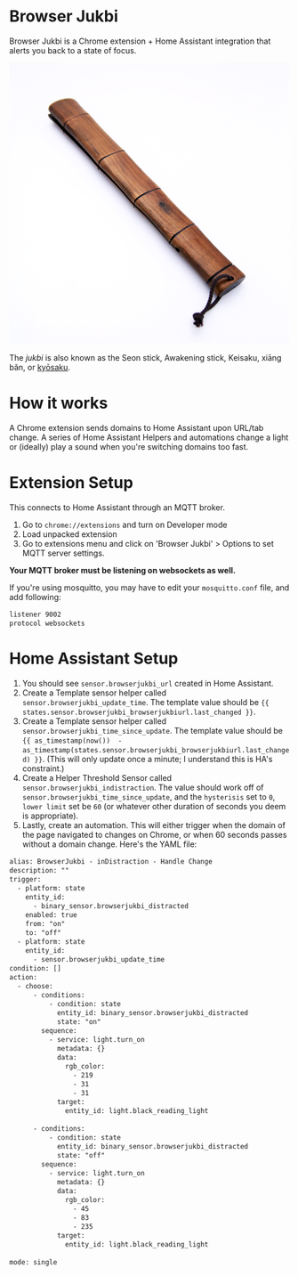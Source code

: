 # Browser Jukbi

Browser Jukbi is a Chrome extension + Home Assistant integration that alerts you back to a state of focus.

![jukbi.jpeg](jukbi.jpeg)

The _jukbi_ is also known as the Seon stick, Awakening stick, Keisaku, xiāng bǎn, or [kyōsaku](https://en.wikipedia.org/wiki/Keisaku_).

# How it works

A Chrome extension sends domains to Home Assistant upon URL/tab change.
A series of Home Assistant Helpers and automations change a light or (ideally) play a sound when you're switching domains too fast.


# Extension Setup

This connects to Home Assistant through an MQTT broker.

1. Go to `chrome://extensions` and turn on Developer mode
2. Load unpacked extension
3. Go to extensions menu and click on 'Browser Jukbi' > Options to set MQTT server settings.

**Your MQTT broker must be listening on websockets as well.**

If you're using mosquitto, you may have to edit your `mosquitto.conf` file, and add following:
```
listener 9002
protocol websockets
```

# Home Assistant Setup

1. You should see `sensor.browserjukbi_url` created in Home Assistant.
2. Create a Template sensor helper called `sensor.browserjukbi_update_time`. The template value should be
`{{ states.sensor.browserjukbi_browserjukbiurl.last_changed }}`.
3. Create a Template sensor helper called `sensor.browserjukbi_time_since_update`. The template value should be
`{{ as_timestamp(now())  - as_timestamp(states.sensor.browserjukbi_browserjukbiurl.last_changed) }}`. (This will only update once a minute; I understand this is HA's constraint.)
4. Create a Helper Threshold Sensor called `sensor.browserjukbi_indistraction`. The value should work off of `sensor.browserjukbi_time_since_update`, and the  `hysterisis` set to `0`, `lower limit` set be `60` (or whatever other duration of seconds you deem is appropriate).
5. Lastly, create an automation. This will either trigger when the domain of the page navigated to changes on Chrome, or when 60 seconds passes without a domain change. Here's the YAML file:
```
alias: BrowserJukbi - inDistraction - Handle Change
description: ""
trigger:
  - platform: state
    entity_id:
      - binary_sensor.browserjukbi_distracted
    enabled: true
    from: "on"
    to: "off"
  - platform: state
    entity_id:
      - sensor.browserjukbi_update_time
condition: []
action:
  - choose:
      - conditions:
          - condition: state
            entity_id: binary_sensor.browserjukbi_distracted
            state: "on"
        sequence:
          - service: light.turn_on
            metadata: {}
            data:
              rgb_color:
                - 219
                - 31
                - 31
            target:
              entity_id: light.black_reading_light

      - conditions:
          - condition: state
            entity_id: binary_sensor.browserjukbi_distracted
            state: "off"
        sequence:
          - service: light.turn_on
            metadata: {}
            data:
              rgb_color:
                - 45
                - 83
                - 235
            target:
              entity_id: light.black_reading_light

mode: single

```

